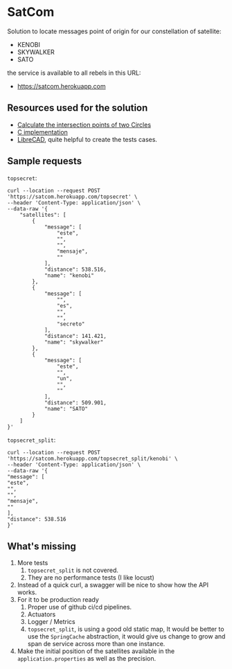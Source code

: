 # SatCom

Solution to locate messages point of origin for our constellation of satellite:

- KENOBI
- SKYWALKER
- SATO

the service is available to all rebels in this URL:
- https://satcom.herokuapp.com

## Resources used for the solution

- [Calculate the intersection points of two Circles](https://www.xarg.org/2016/07/calculate-the-intersection-points-of-two-circles/)
- [C implementation](http://paulbourke.net/geometry/circlesphere/tvoght.c)
- [LibreCAD](https://librecad.org/), quite helpful to create the tests cases.

## Sample requests

`topsecret`:

```
curl --location --request POST 'https://satcom.herokuapp.com/topsecret' \
--header 'Content-Type: application/json' \
--data-raw '{
    "satellites": [
        {
            "message": [
                "este",
                "",
                "",
                "mensaje",
                ""
            ],
            "distance": 538.516,
            "name": "kenobi"
        },
        {
            "message": [
                "",
                "es",
                "",
                "",
                "secreto"
            ],
            "distance": 141.421,
            "name": "skywalker"
        },
        {
            "message": [
                "este",
                "",
                "un",
                "",
                ""
            ],
            "distance": 509.901,
            "name": "SATO"
        }
    ]
}'
```


`topsecret_split`:

```
curl --location --request POST 'https://satcom.herokuapp.com/topsecret_split/kenobi' \
--header 'Content-Type: application/json' \
--data-raw '{
"message": [
"este",
"",
"",
"mensaje",
""
],
"distance": 538.516
}'
```

## What's missing

1. More tests
    1. `topsecret_split` is not covered.
    2. They are no performance tests (I like locust)
2. Instead of a quick curl, a swagger will be nice to show how the API works.
3. For it to be production ready
    1. Proper use of github ci/cd pipelines.
    2. Actuators
    3. Logger / Metrics
    4. `topsecret_split`, is using a good old static map, It would be better to use the `SpringCache` abstraction, it would give us change to grow and span de service across more than one instance.
4. Make the initial position of the satellites available in the `application.properties` as well as the precision.
